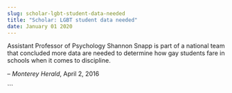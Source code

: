 ```yaml
---
slug: scholar-lgbt-student-data-needed
title: "Scholar: LGBT student data needed"
date: January 01 2020
---
```


 
<p>
  Assistant Professor of Psychology Shannon Snapp is part of a national team
  that concluded more data are needed to determine how gay students fare in
  schools when it comes to discipline.
</p>
<p>– <em>Monterey Herald</em>, April 2, 2016</p>
```
